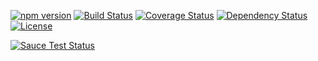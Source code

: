 [![npm version](https://badge.fury.io/js/polyfiller.svg)](http://badge.fury.io/js/polyfiller)
[![Build Status](https://travis-ci.org/monolithed/polyfiller.png)](https://travis-ci.org/monolithed/polyfiller)
[![Coverage Status](https://coveralls.io/repos/monolithed/polyfiller/badge.svg)](https://coveralls.io/r/monolithed/polyfiller)
[![Dependency Status](https://david-dm.org/monolithed/polyfiller.svg)](https://david-dm.org/monolithed/polyfiller)
[![License](https://img.shields.io/badge/license-MIT-brightgreen.svg)](LICENSE.txt)

[![Sauce Test Status](https://saucelabs.com/browser-matrix/monolithed.svg)](https://saucelabs.com/u/monolithed)
